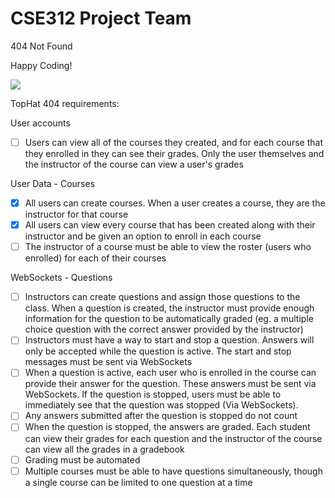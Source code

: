 # CSE312 Project Team
 404 Not Found

 Happy Coding!
 
![](https://github.com/AlvinlolZ/CSE331-Project/blob/main/GIF/programming.gif)

TopHat 404
requirements:

User accounts
- [ ] Users can view all of the courses they created, and for each course that they enrolled in they can see their grades. Only the user themselves and the instructor of the course can view a user's grades

User Data - Courses
- [x] All users can create courses. When a user creates a course, they are the instructor for that course
- [x] All users can view every course that has been created along with their instructor and be given an option to enroll in each course
- [ ] The instructor of a course must be able to view the roster (users who enrolled) for each of their courses

WebSockets - Questions
- [ ] Instructors can create questions and assign those questions to the class. When a question is created, the instructor must provide enough information for the question to be automatically graded (eg. a multiple choice question with the correct answer provided by the instructor)
- [ ] Instructors must have a way to start and stop a question. Answers will only be accepted while the question is active. The start and stop messages must be sent via WebSockets
- [ ] When a question is active, each user who is enrolled in the course can provide their answer for the question. These answers must be sent via WebSockets. If the question is stopped, users must be able to immediately see that the question was stopped (Via WebSockets).
- [ ] Any answers submitted after the question is stopped do not count
- [ ] When the question is stopped, the answers are graded. Each student can view their grades for each question and the instructor of the course can view all the grades in a gradebook
- [ ] Grading must be automated
- [ ] Multiple courses must be able to have questions simultaneously, though a single course can be limited to one question at a time
